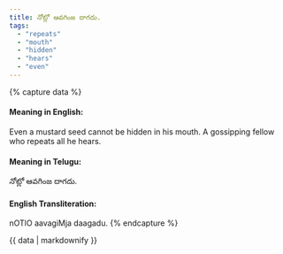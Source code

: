 ```yaml
---
title: నోట్లో ఆవగింజ దాగదు.
tags:
  - "repeats"
  - "mouth"
  - "hidden"
  - "hears"
  - "even"
---
```


{% capture data %}
#### Meaning in English:
Even a mustard seed cannot be hidden in his mouth.
A gossipping fellow who repeats all he hears.

#### Meaning in Telugu:
నోట్లో ఆవగింజ దాగదు.

#### English Transliteration:
nOTlO aavagiMja daagadu.
{% endcapture %}

{{ data | markdownify }}

